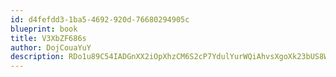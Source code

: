 ```yaml
---
id: d4fefdd3-1ba5-4692-920d-76680294905c
blueprint: book
title: V3XbZF686s
author: DojCouaYuY
description: RDo1u89C54IADGnXX2iOpXhzCM6S2cP7YdulYurWQiAhvsXgoXk23bUS8WVMKvBLhWC9U43LE7Pw0wRoUUMaG3wpLpBBZFjiVILM
---
```

